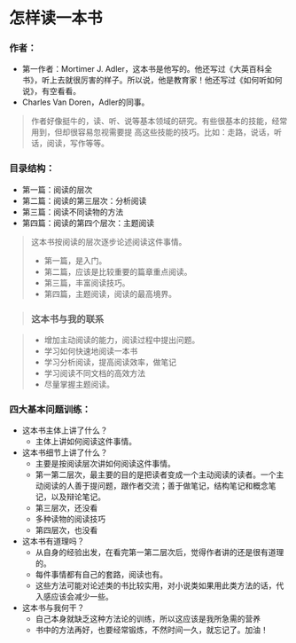 # 怎样读一本书

### 作者：
- 第一作者：Mortimer J. Adler，这本书是他写的。他还写过《大英百科全书》，听上去就很厉害的样子。所以说，他是教育家！他还写过《如何听如何说》，有空看看。
- Charles Van Doren，Adler的同事。

> 作者好像挺牛的，读、听、说等基本领域的研究。有些很基本的技能，经常用到，但却很容易忽视需要提
> 高这些技能的技巧。比如：走路，说话，听话，阅读，写作等等。


### 目录结构：
- 第一篇：阅读的层次
- 第二篇：阅读的第三层次：分析阅读
- 第三篇：阅读不同读物的方法
- 第四篇：阅读的第四个层次：主题阅读

> 这本书按阅读的层次逐步论述阅读这件事情。
>
> - 第一篇，是入门。
> - 第二篇，应该是比较重要的篇章重点阅读。
> - 第三篇，丰富阅读技巧。
> - 第四篇，主题阅读，阅读的最高境界。


> ### 这本书与我的联系


> - 增加主动阅读的能力，阅读过程中提出问题。
> - 学习如何快速地阅读一本书
> - 学习分析阅读，提高阅读效率，做笔记
> - 学习阅读不同文档的高效方法
> - 尽量掌握主题阅读。


### 四大基本问题训练：

- 这本书主体上讲了什么？
  - 主体上讲如何阅读这件事情。
- 这本书细节上讲了什么？
  - 主要是按阅读层次讲如何阅读这件事情。
  - 第一第二层次，最主要的目的是把读者变成一个主动阅读的读者。一个主动阅读的人善于提问题，跟作者交流；善于做笔记，结构笔记和概念笔记，以及辩论笔记。
  - 第三层次，还没看
  - 多种读物的阅读技巧
  - 第四层次，也没看
- 这本书有道理吗？
  - 从自身的经验出发，在看完第一第二层次后，觉得作者讲的还是很有道理的。
  - 每件事情都有自己的套路，阅读也有。
  - 这些方法可能对论述类的书比较实用，对小说类如果用此类方法的话，代入感应该会减少一些。
- 这本书与我何干？
  - 自己本身就缺乏这种方法论的训练，所以这应该是我所急需的营养
  - 书中的方法再好，也要经常锻炼，不然时间一久，就忘记了。加油！